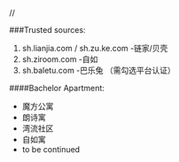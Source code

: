 //

###Trusted sources:

1. sh.lianjia.com / sh.zu.ke.com
    -链家/贝壳
2. sh.ziroom.com 
    -自如
3. sh.baletu.com
    -巴乐兔 （需勾选平台认证）

####Bachelor Apartment:
+ 魔方公寓
+ 朗诗寓
+ 湾流社区
+ 自如寓
+ to be continued